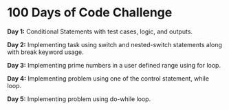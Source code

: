 # 100 Days of Code Challenge

**Day 1:** Conditional Statements with test cases, logic, and outputs.

**Day 2:** Implementing task using switch and nested-switch statements along with break keyword usage.

**Day 3:** Implementing prime numbers in a user defined range using for loop.

**Day 4:** Implementing problem using one of the control statement, while loop.

**Day 5:** Implementing problem using do-while loop.
